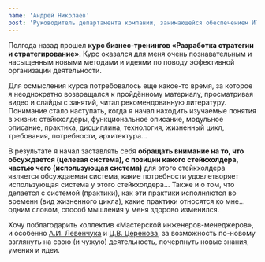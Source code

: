 ```yaml
---
name: 'Андрей Николаев'
post: 'Руководитель департамента компании, занимающейся обеспечением ИТ-безопасности'
---
```


Полгода назад прошел **курс бизнес-тренингов «Разработка стратегии и стратегирование»**. Курс оказался для меня очень познавательным и насыщенным новыми методами и идеями по поводу эффективной организации деятельности.

Для осмысления курса потребовалось еще какое-то время, за которое я неоднократно возвращался к пройдённому материалу, просматривая видео и слайды с занятий, читал рекомендованную литературу. Понимание стало наступать, когда я начал находить изучаемые понятия в жизни: стейкхолдеры, функциональное описание, модульное описание, практика, дисциплина, технология, жизненный цикл, требования, потребности, архитектура…

В результате я начал заставлять себя **обращать внимание на то, что обсуждается (целевая система), с позиции какого стейкхолдера, частью чего (использующая система)** для этого стейкхолдера является обсуждаемая система, какие потребности удовлетворяет использующая система у этого стейкхолдера… Также и о том, что делается с системой (практики), как эти практики исполняются во времени (вид жизненного цикла), какие практики относятся ко мне… одним словом, способ мышления у меня здорово изменился.

Хочу поблагодарить коллектив «Мастерской инженеров-менеджеров», и особенно [А.И. Левенчука](/team/levenchuk) и [Ц.В. Церенова](/team/tserenov), за возможность по-новому взглянуть на свою (и чужую) деятельность, почерпнуть новые знания, умения и идеи.
